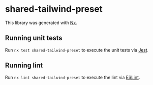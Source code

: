 # shared-tailwind-preset

This library was generated with [Nx](https://nx.dev).

## Running unit tests

Run `nx test shared-tailwind-preset` to execute the unit tests via [Jest](https://jestjs.io).

## Running lint

Run `nx lint shared-tailwind-preset` to execute the lint via [ESLint](https://eslint.org/).
